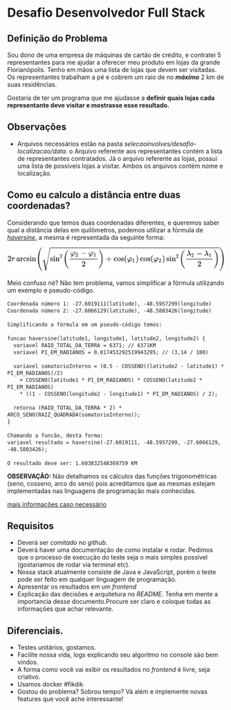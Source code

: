 # Desafio Desenvolvedor Full Stack

## Definição do Problema
Sou dono de uma empresa de máquinas de cartão de crédito, e contratei 5 representantes para me ajudar a oferecer meu produto em lojas da grande Florianópolis.
Tenho em mãos uma lista de lojas  que devem ser visitadas. Os representantes trabalham a pé e cobrem um raio de no **_máximo_** 2 km de suas residências.

Gostaria de ter um programa que me ajudasse a **definir quais lojas cada representante deve visitar e mostrasse esse resultado.**

## Observações
  - Arquivos necessários estão na pasta _selecaoinvolves/desafio-localizacao/data_. o Arquivo referente aos representantes contém a lista de representantes contratados.
  Já o arquivo referente as lojas, possui uma lista de possíveis lojas a visitar. Ambos os arquivos contém nome e localização.
  
## Como eu calculo a distância entre duas coordenadas?
  Considerando que temos duas coordenadas diferentes, e queremos saber qual a distância delas em quilômetros, podemos utilizar a fórmula de [_haversine_](https://en.wikipedia.org/wiki/Haversine_formula), a mesma é representada da seguinte forma:
  
  ![haversine](imgs/haversine.png)
  
  Meio confuso né? Não tem problema, vamos simplificar a fórmula utilizando um exemplo e pseudo-código.

  ```
  Coordenada número 1: -27.6019111(latitude), -48.5957299(longitude)
  Coordenada número 2: -27.6066129(latitude), -48.5803426(longitude)
  
  Simplificando a fórmula em um pseudo-código temos:
  
  funcao haversine(latitude1, longitude1, latitude2, longitude2) {
    variavel RAIO_TOTAL_DA_TERRA = 6371; // 6371KM
    variavel PI_EM_RADIANOS = 0.017453292519943295; // (3,14 / 180)
    
    variavel somatorioInterno = (0.5 - COSSENO((latitude2 - latitude1) * PI_EM_RADIANOS)/2) 
      + COSSENO(latitude1 * PI_EM_RADIANOS) * COSSENO(latitude2 * PI_EM_RADIANOS) 
      * ((1 - COSSENO(longitude2 - longitude1) * PI_EM_RADIANOS) / 2);
    
    retorna (RAIO_TOTAL_DA_TERRA * 2) * ARCO_SENO(RAIZ_QUADRADA(somatorioInterno));
  }
  
  Chamando a funcão, desta forma: 
  variavel resultado = haversine(-27.6019111, -48.5957299, -27.6066129, -48.5803426);
  
  O resultado deve ser: 1.603832548369759 KM
  ```
  
  **OBSERVAÇÃO:** Não detalhamos os cálculos das funções trigonométricas (seno, cosseno, arco do seno) pois acreditamos que as mesmas estejam implementadas nas linguagens de programação mais conhecidas.
  
  [mais informações caso necessário](https://stackoverflow.com/questions/27928/calculate-distance-between-two-latitude-longitude-points-haversine-formula)

## Requisitos
 - Deverá ser _comitado_ no _github_.
 - Deverá haver uma documentação de como instalar e rodar. Pedimos que o processo de execução do teste seja o mais simples possível (gostariamos de rodar via terminal etc).
 - Nossa stack atualmente consiste de Java e JavaScript, porém o teste pode ser feito em qualquer linguagem de programação.
 - Apresentar os resultados  em um _frontend_
 - Explicação das decisões e arquitetura no _README_. Tenha em mente a importancia desse documento.Procure ser claro e coloque todas as informações que achar relevante.

## Diferenciais.
  - Testes unitários, gostamos.
  - Facilite nossa vida, logs explicando seu algoritmo no console são bem vindos.
  - A forma como você vai exibir os resultados no _frontend_ é livre, seja criativo.
  - Usamos docker #fikdik
  - Gostou do problema? Sobrou tempo? Vá além e implemente novas features que você ache interessante!



